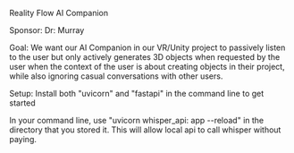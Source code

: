 Reality Flow AI Companion

Sponsor: Dr: Murray

Goal:
	We want our AI Companion in our VR/Unity project to passively listen to the user but only actively generates 3D objects when requested by the user when the context of the user is about creating objects in their project, while also ignoring casual conversations with other users.

Setup: 
  Install both "uvicorn" and "fastapi" in the command line to get started

In your command line, use "uvicorn whisper_api: app --reload" in the directory that you stored it. This will allow local api to call whisper without paying.
